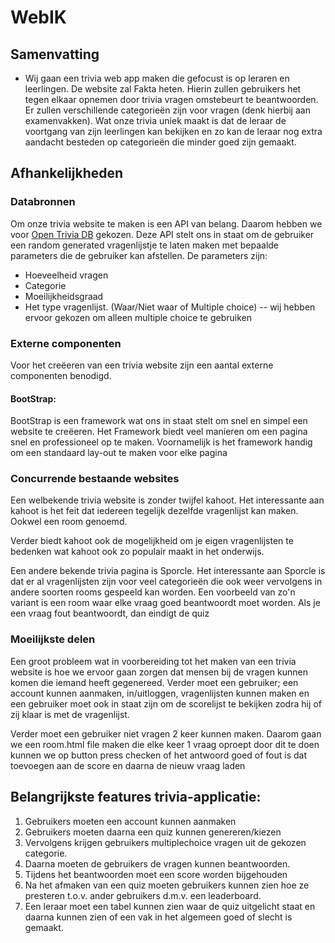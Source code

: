 # WebIK

## Samenvatting

- Wij gaan een trivia web app maken die gefocust is op leraren en leerlingen.
  De website zal Fakta heten.
  Hierin zullen gebruikers het tegen elkaar opnemen door trivia vragen omstebeurt te beantwoorden.
  Er zullen verschillende categorieën zijn voor vragen (denk hierbij aan examenvakken).
  Wat onze trivia uniek maakt is dat de leraar de voortgang van zijn leerlingen kan bekijken
  en zo kan de leraar nog extra aandacht besteden op categorieën die minder goed zijn gemaakt.


## Afhankelijkheden

### Databronnen
Om onze trivia website te maken is een API van belang.
Daarom hebben we voor [Open Trivia DB](https://opentdb.com/) gekozen.
Deze API stelt ons in staat om de gebruiker een random generated vragenlijstje
te laten maken met bepaalde parameters die de gebruiker kan afstellen.
De parameters zijn:

- Hoeveelheid vragen
- Categorie
- Moeilijkheidsgraad
- Het type vragenlijst. (Waar/Niet waar of Multiple choice) -- wij hebben ervoor gekozen om alleen multiple choice te gebruiken

### Externe componenten
Voor het creëeren van een trivia website zijn een aantal externe componenten benodigd.

#### BootStrap:
BootStrap is een framework wat ons in staat stelt om snel en simpel een website te creëeren.
Het Framework biedt veel manieren om een pagina snel en professioneel op te maken.
Voornamelijk is het framework handig om een standaard lay-out te maken voor elke pagina

### Concurrende bestaande websites
Een welbekende trivia website is zonder twijfel kahoot.
Het interessante aan kahoot is het feit dat iedereen tegelijk dezelfde vragenlijst kan maken.
Ookwel een room genoemd.

Verder biedt kahoot ook de mogelijkheid om je eigen vragenlijsten te bedenken wat kahoot ook zo populair
maakt in het onderwijs.

Een andere bekende trivia pagina is Sporcle. Het interessante aan Sporcle is dat er al vragenlijsten zijn voor veel categorieën
die ook weer vervolgens in andere soorten rooms gespeeld kan worden. Een voorbeeld van zo'n variant is een room waar elke vraag goed beantwoordt moet worden.
Als je een vraag fout beantwoordt, dan eindigt de quiz

### Moeilijkste delen
Een groot probleem wat in voorbereiding tot het maken van een trivia website is hoe we ervoor gaan zorgen dat mensen bij de vragen kunnen komen die iemand heeft gegenereed.
Verder moet een gebruiker; een account kunnen aanmaken, in/uitloggen, vragenlijsten kunnen maken en een gebruiker moet ook in staat zijn om de scorelijst te bekijken zodra
hij of zij klaar is met de vragenlijst.

Verder moet een gebruiker niet vragen 2 keer kunnen maken. Daarom gaan we een room.html file maken die elke keer 1 vraag oproept
door dit te doen kunnen we op button press checken of het antwoord goed of fout is dat toevoegen aan de score en daarna de nieuw vraag laden


## Belangrijkste features trivia-applicatie:

1. Gebruikers moeten een account kunnen aanmaken
2. Gebruikers moeten daarna een quiz kunnen genereren/kiezen
3. Vervolgens krijgen gebruikers multiplechoice vragen uit de gekozen categorie.
4. Daarna moeten de gebruikers de vragen kunnen beantwoorden.
5. Tijdens het beantwoorden moet een score worden bijgehouden
4. Na het afmaken van een quiz moeten gebruikers kunnen zien hoe ze presteren t.o.v. ander gebruikers d.m.v. een leaderboard.
5. Een leraar moet een tabel kunnen zien waar de quiz uitgelicht staat en daarna kunnen zien of een vak in het algemeen goed of slecht is gemaakt.
